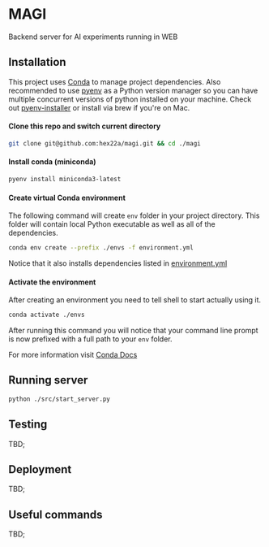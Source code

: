 # MAGI

Backend server for AI experiments running in WEB

## Installation

This project uses [Conda](https://docs.conda.io/) to manage project dependencies.
Also recommended to use [pyenv](https://github.com/pyenv/pyenv) as a Python version manager so you can have multiple concurrent versions of python installed on your machine.
Check out [pyenv-installer](https://github.com/pyenv/pyenv-installer) or install via brew if you're on Mac.

#### Clone this repo and switch current directory

```bash
git clone git@github.com:hex22a/magi.git && cd ./magi
```

#### Install conda (miniconda)

```bash
pyenv install miniconda3-latest
```

#### Create virtual Conda environment

The following command will create `env` folder in your project directory. This folder will contain local Python executable as well as all of the dependencies.

```bash
conda env create --prefix ./envs -f environment.yml
```

Notice that it also installs dependencies listed in [environment.yml](environment.yml)

#### Activate the environment

After creating an environment you need to tell shell to start actually using it.

```bash
conda activate ./envs
```

After running this command you will notice that your command line prompt is now prefixed with a full path to your `env` folder.

For more information visit [Conda Docs](https://docs.conda.io/projects/conda/en/latest/user-guide/tasks/manage-environments.html)

## Running server

```bash
python ./src/start_server.py
``` 

## Testing

TBD;

## Deployment

TBD;

## Useful commands

TBD;
